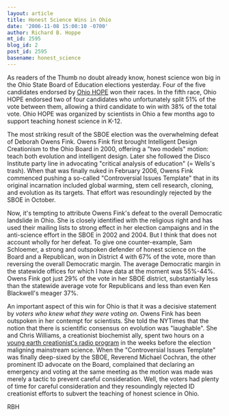 ```yaml
---
layout: article
title: Honest Science Wins in Ohio
date: '2006-11-08 15:00:10 -0700'
author: Richard B. Hoppe
mt_id: 2595
blog_id: 2
post_id: 2595
basename: honest_science
---
```

As readers of the Thumb no doubt already know, honest science won big in the Ohio State Board of Education elections yesterday.  Four of the five candidates endorsed by [Ohio HOPE](http://www.ohiohope.org/) won their races.  In the fifth race, Ohio HOPE endorsed two of four candidates who unfortunately split 51% of the vote between them, allowing a third candidate to win with 38% of the total vote.  Ohio HOPE was organized by scientists in Ohio a few months ago to support teaching honest science in K-12.

The most striking result of the SBOE election was the overwhelming defeat of Deborah Owens Fink.  Owens Fink first brought Intelligent Design Creationism to the Ohio Board in 2000, offering a "two models" motion: teach both evolution and intelligent design.  Later she followed the Disco Institute party line in advocating  "critical analysis of education" (= Wells's trash).  When that was finally nuked in February 2006, Owens Fink commenced pushing a so-called "Controversial Issues Template" that in its original incarnation included global warming, stem cell research, cloning, and evolution as its targets.  That effort was resoundingly rejected by the SBOE in October.

Now, it's tempting to attribute Owens Fink's defeat to the overall Democratic landslide in Ohio.  She is closely identified with the religious right and has used their mailing lists to strong effect in her election campaigns and in the anti-science effort in the SBOE in 2002 and 2004.  But I think that does not account wholly for her defeat.  To give one counter-example, Sam Schloemer, a strong and outspoken defender of honest science on the Board and a Republican, won in District 4 with 67% of the vote, more than reversing the overall Democratic margin.  The average Democratic margin in the statewide offices for which I have data at the moment was 55%-44%.  Owens Fink got just 29% of the vote in her SBOE district, substantially less than the statewide average vote for Republicans and less than even Ken Blackwell's meager 37%.

An important aspect of this win for Ohio is that it was a decisive statement by _voters who knew what they were voting on_.  Owens Fink has been outspoken in her contempt for scientists.  She told the NYTimes that the notion that there is scientific consensus on evolution was "laughable".  She and Chris Williams, a creationist biochemist ally, spent two hours on a [young earth creationist's radio program](http://www.forministry.com/USOHINDBCDOTWD/) in the weeks before the election maligning mainstream science.  When the "Controversial Issues Template" was finally deep-sixed by the SBOE, Reverend Michael Cochran, the other prominent ID advocate on the Board, complained that declaring an emergency and voting at the same meeting as the motion was made was merely a tactic to prevent careful consideration.  Well, the voters had plenty of time for careful consideration and they resoundingly rejected ID creationist efforts to subvert the teaching of honest science in Ohio.

RBH
